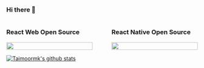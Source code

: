 ### Hi there 👋

<div style="display: flex; justify-content: space-between; align-items: center;">
  <div style="flex-basis: 45%">
    <h3>React Web Open Source</h3>
    <img src="https://res.cloudinary.com/dq6hflqwx/image/upload/v1566355017/GitHub/react-commons-collection.jpg" width="100%">
  </div>
  <div style="flex-basis: 45%">
    <h3>React Native Open Source</h3>
    <img src="https://res.cloudinary.com/dq6hflqwx/image/upload/v1583650645/GitHub/react-native-commons-collection.jpg" width="100%">
  </div>
</div>

[![Taimoormk's github stats](https://github-readme-stats.vercel.app/api?username=taimoormk&show_icons=true)](https://github.com/taimoormk/github-readme-stats)

<!--
**Taimoormk/taimoormk** is a ✨ _special_ ✨ repository because its `README.md` (this file) appears on your GitHub profile.

Here are some ideas to get you started:

- 🔭 I’m currently working on ...
- 🌱 I’m currently learning ...
- 👯 I’m looking to collaborate on ...
- 🤔 I’m looking for help with ...
- 💬 Ask me about ...
- 📫 How to reach me: ...
- 😄 Pronouns: ...
- ⚡ Fun fact: ...
-->
